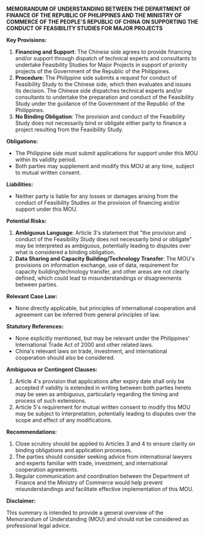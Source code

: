 **MEMORANDUM OF UNDERSTANDING BETWEEN THE DEPARTMENT OF FINANCE OF THE REPUBLIC OF PHILIPPINES AND THE MINISTRY OF COMMERCE OF THE PEOPLE'S REPUBLIC OF CHINA ON SUPPORTING THE CONDUCT OF FEASIBILITY STUDIES FOR MAJOR PROJECTS**

**Key Provisions:**

1. **Financing and Support**: The Chinese side agrees to provide financing and/or support through dispatch of technical experts and consultants to undertake Feasibility Studies for Major Projects in support of priority projects of the Government of the Republic of the Philippines.
2. **Procedure**: The Philippine side submits a request for conduct of Feasibility Study to the Chinese side, which then evaluates and issues its decision. The Chinese side dispatches technical experts and/or consultants to undertake the preparation and conduct of the Feasibility Study under the guidance of the Government of the Republic of the Philippines.
3. **No Binding Obligation**: The provision and conduct of the Feasibility Study does not necessarily bind or obligate either party to finance a project resulting from the Feasibility Study.

**Obligations:**

* The Philippine side must submit applications for support under this MOU within its validity period.
* Both parties may supplement and modify this MOU at any time, subject to mutual written consent.

**Liabilities:**

* Neither party is liable for any losses or damages arising from the conduct of Feasibility Studies or the provision of financing and/or support under this MOU.

**Potential Risks:**

1. **Ambiguous Language**: Article 3's statement that "the provision and conduct of the Feasibility Study does not necessarily bind or obligate" may be interpreted as ambiguous, potentially leading to disputes over what is considered a binding obligation.
2. **Data Sharing and Capacity Building/Technology Transfer**: The MOU's provisions on information exchange, use of data, requirement for capacity building/technology transfer, and other areas are not clearly defined, which could lead to misunderstandings or disagreements between parties.

**Relevant Case Law:**

* None directly applicable, but principles of international cooperation and agreement can be inferred from general principles of law.

**Statutory References:**

* None explicitly mentioned, but may be relevant under the Philippines' International Trade Act of 2000 and other related laws.
* China's relevant laws on trade, investment, and international cooperation should also be considered.

**Ambiguous or Contingent Clauses:**

1. Article 4's provision that applications after expiry date shall only be accepted if validity is extended in writing between both parties hereto may be seen as ambiguous, particularly regarding the timing and process of such extensions.
2. Article 5's requirement for mutual written consent to modify this MOU may be subject to interpretation, potentially leading to disputes over the scope and effect of any modifications.

**Recommendations:**

1. Close scrutiny should be applied to Articles 3 and 4 to ensure clarity on binding obligations and application processes.
2. The parties should consider seeking advice from international lawyers and experts familiar with trade, investment, and international cooperation agreements.
3. Regular communication and coordination between the Department of Finance and the Ministry of Commerce would help prevent misunderstandings and facilitate effective implementation of this MOU.

**Disclaimer:**

This summary is intended to provide a general overview of the Memorandum of Understanding (MOU) and should not be considered as professional legal advice.